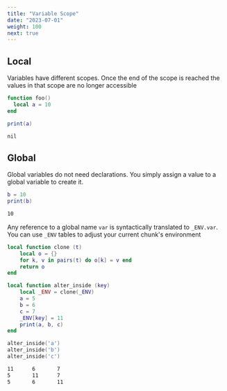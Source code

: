 ```yaml
---
title: "Variable Scope"
date: "2023-07-01"
weight: 100
next: true
---
```


## Local

Variables have different scopes. Once the end of the scope is reached the values in that scope are no longer accessible

```lua
function foo()
  local a = 10
end

print(a)
```

```txt {.fs90 .output}
nil
```

## Global

Global variables do not need declarations. You simply assign a value to a global variable to create it.

```lua
b = 10
print(b)
```

```txt {.fs90 .output}
10
```

Any reference to a global name `var` is syntactically translated to `_ENV.var`.
You can use `_ENV` tables to adjust your current chunk's environment

```lua
local function clone (t)
    local o = {}
    for k, v in pairs(t) do o[k] = v end
    return o
end

local function alter_inside (key)
    local _ENV = clone(_ENV)
    a = 5
    b = 6
    c = 7
    _ENV[key] = 11
    print(a, b, c)
end

alter_inside('a')
alter_inside('b')
alter_inside('c')
```

```txt {.fs90 .output}
11      6       7
5       11      7
5       6       11
```
